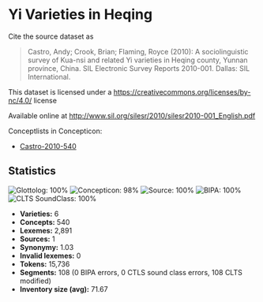 # Yi Varieties in Heqing

Cite the source dataset as

> Castro, Andy; Crook, Brian; Flaming, Royce (2010): A sociolinguistic survey of Kua-nsi and related Yi varieties in Heqing county, Yunnan province, China. SIL Electronic Survey Reports 2010-001. Dallas: SIL International.

This dataset is licensed under a https://creativecommons.org/licenses/by-nc/4.0/ license

Available online at http://www.sil.org/silesr/2010/silesr2010-001_English.pdf

Conceptlists in Concepticon:
- [Castro-2010-540](http://concepticon.clld.org/contributions/Castro-2010-540)

## Statistics



![Glottolog: 100%](https://img.shields.io/badge/Glottolog-100%25-brightgreen.svg "Glottolog: 100%")
![Concepticon: 98%](https://img.shields.io/badge/Concepticon-98%25-green.svg "Concepticon: 98%")
![Source: 100%](https://img.shields.io/badge/Source-100%25-brightgreen.svg "Source: 100%")
![BIPA: 100%](https://img.shields.io/badge/BIPA-100%25-brightgreen.svg "BIPA: 100%")
![CLTS SoundClass: 100%](https://img.shields.io/badge/CLTS%20SoundClass-100%25-brightgreen.svg "CLTS SoundClass: 100%")

- **Varieties:** 6
- **Concepts:** 540
- **Lexemes:** 2,891
- **Sources:** 1
- **Synonymy:** 1.03
- **Invalid lexemes:** 0
- **Tokens:** 15,736
- **Segments:** 108 (0 BIPA errors, 0 CTLS sound class errors, 108 CLTS modified)
- **Inventory size (avg):** 71.67